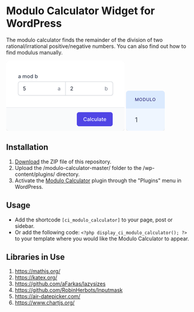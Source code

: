 # Modulo Calculator Widget for WordPress

The modulo calculator finds the remainder of the division of two rational/irrational positive/negative numbers. You can also find out how to find modulus manually.

![Modulo Calculator Input Form](/assets/images/screenshot-1.png "Modulo Calculator Input Form")
![Modulo Calculator Calculation Results](/assets/images/screenshot-2.png "Modulo Calculator Calculation Results")

## Installation

1. [Download](https://github.com/pub-calculator-io/age-calculator/archive/refs/heads/master.zip) the ZIP file of this repository.
2. Upload the /modulo-calculator-master/ folder to the /wp-content/plugins/ directory.
3. Activate the [Modulo Calculator](https://www.calculator.io/modulo-calculator/ "Modulo Calculator Homepage") plugin through the "Plugins" menu in WordPress.

## Usage
* Add the shortcode `[ci_modulo_calculator]` to your page, post or sidebar.
* Or add the following code: `<?php display_ci_modulo_calculator(); ?>` to your template where you would like the Modulo Calculator to appear.

## Libraries in Use
1. https://mathjs.org/
2. https://katex.org/
3. https://github.com/aFarkas/lazysizes
4. https://github.com/RobinHerbots/Inputmask
5. https://air-datepicker.com/
6. https://www.chartjs.org/
